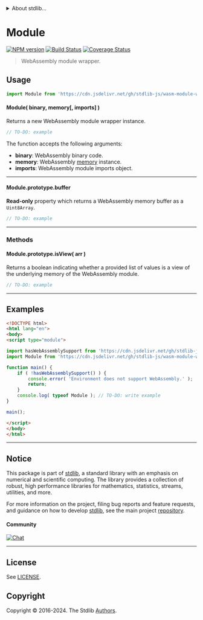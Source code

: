 <!--

@license Apache-2.0

Copyright (c) 2024 The Stdlib Authors.

Licensed under the Apache License, Version 2.0 (the "License");
you may not use this file except in compliance with the License.
You may obtain a copy of the License at

   http://www.apache.org/licenses/LICENSE-2.0

Unless required by applicable law or agreed to in writing, software
distributed under the License is distributed on an "AS IS" BASIS,
WITHOUT WARRANTIES OR CONDITIONS OF ANY KIND, either express or implied.
See the License for the specific language governing permissions and
limitations under the License.

-->


<details>
  <summary>
    About stdlib...
  </summary>
  <p>We believe in a future in which the web is a preferred environment for numerical computation. To help realize this future, we've built stdlib. stdlib is a standard library, with an emphasis on numerical and scientific computation, written in JavaScript (and C) for execution in browsers and in Node.js.</p>
  <p>The library is fully decomposable, being architected in such a way that you can swap out and mix and match APIs and functionality to cater to your exact preferences and use cases.</p>
  <p>When you use stdlib, you can be absolutely certain that you are using the most thorough, rigorous, well-written, studied, documented, tested, measured, and high-quality code out there.</p>
  <p>To join us in bringing numerical computing to the web, get started by checking us out on <a href="https://github.com/stdlib-js/stdlib">GitHub</a>, and please consider <a href="https://opencollective.com/stdlib">financially supporting stdlib</a>. We greatly appreciate your continued support!</p>
</details>

# Module

[![NPM version][npm-image]][npm-url] [![Build Status][test-image]][test-url] [![Coverage Status][coverage-image]][coverage-url] <!-- [![dependencies][dependencies-image]][dependencies-url] -->

> WebAssembly module wrapper.

<!-- Section to include introductory text. Make sure to keep an empty line after the intro `section` element and another before the `/section` close. -->

<section class="intro">

</section>

<!-- /.intro -->

<!-- Package usage documentation. -->



<section class="usage">

## Usage

```javascript
import Module from 'https://cdn.jsdelivr.net/gh/stdlib-js/wasm-module-wrapper@esm/index.mjs';
```

#### Module( binary, memory\[, imports] )

Returns a new WebAssembly module wrapper instance.

```javascript
// TO-DO: example
```

The function accepts the following arguments:

-   **binary**: WebAssembly binary code.
-   **memory**: WebAssembly [memory][@stdlib/wasm/memory] instance.
-   **imports**: WebAssembly module imports object.

* * *

<a name="prop-buffer"></a>

#### Module.prototype.buffer

**Read-only** property which returns a WebAssembly memory buffer as a `Uint8Array`.

```javascript
// TO-DO: example
```

* * *

### Methods

<a name="method-is-view"></a>

#### Module.prototype.isView( arr )

Returns a boolean indicating whether a provided list of values is a view of the underlying memory of the WebAssembly module.

```javascript
// TO-DO: example
```

</section>

<!-- /.usage -->

* * *

<!-- Package usage notes. Make sure to keep an empty line after the `section` element and another before the `/section` close. -->

<section class="notes">

</section>

<!-- /.notes -->

<!-- Package usage examples. -->

<section class="examples">

## Examples

<!-- eslint no-undef: "error" -->

```html
<!DOCTYPE html>
<html lang="en">
<body>
<script type="module">

import hasWebAssemblySupport from 'https://cdn.jsdelivr.net/gh/stdlib-js/assert-has-wasm-support@esm/index.mjs';
import Module from 'https://cdn.jsdelivr.net/gh/stdlib-js/wasm-module-wrapper@esm/index.mjs';

function main() {
    if ( !hasWebAssemblySupport() ) {
        console.error( 'Environment does not support WebAssembly.' );
        return;
    }
    console.log( typeof Module ); // TO-DO: write example
}

main();

</script>
</body>
</html>
```

</section>

<!-- /.examples -->

<!-- Section to include cited references. If references are included, add a horizontal rule *before* the section. Make sure to keep an empty line after the `section` element and another before the `/section` close. -->

<section class="references">

</section>

<!-- /.references -->

<!-- Section for related `stdlib` packages. Do not manually edit this section, as it is automatically populated. -->

<section class="related">

</section>

<!-- /.related -->

<!-- Section for all links. Make sure to keep an empty line after the `section` element and another before the `/section` close. -->


<section class="main-repo" >

* * *

## Notice

This package is part of [stdlib][stdlib], a standard library with an emphasis on numerical and scientific computing. The library provides a collection of robust, high performance libraries for mathematics, statistics, streams, utilities, and more.

For more information on the project, filing bug reports and feature requests, and guidance on how to develop [stdlib][stdlib], see the main project [repository][stdlib].

#### Community

[![Chat][chat-image]][chat-url]

---

## License

See [LICENSE][stdlib-license].


## Copyright

Copyright &copy; 2016-2024. The Stdlib [Authors][stdlib-authors].

</section>

<!-- /.stdlib -->

<!-- Section for all links. Make sure to keep an empty line after the `section` element and another before the `/section` close. -->

<section class="links">

[npm-image]: http://img.shields.io/npm/v/@stdlib/wasm-module-wrapper.svg
[npm-url]: https://npmjs.org/package/@stdlib/wasm-module-wrapper

[test-image]: https://github.com/stdlib-js/wasm-module-wrapper/actions/workflows/test.yml/badge.svg?branch=main
[test-url]: https://github.com/stdlib-js/wasm-module-wrapper/actions/workflows/test.yml?query=branch:main

[coverage-image]: https://img.shields.io/codecov/c/github/stdlib-js/wasm-module-wrapper/main.svg
[coverage-url]: https://codecov.io/github/stdlib-js/wasm-module-wrapper?branch=main

<!--

[dependencies-image]: https://img.shields.io/david/stdlib-js/wasm-module-wrapper.svg
[dependencies-url]: https://david-dm.org/stdlib-js/wasm-module-wrapper/main

-->

[chat-image]: https://img.shields.io/gitter/room/stdlib-js/stdlib.svg
[chat-url]: https://app.gitter.im/#/room/#stdlib-js_stdlib:gitter.im

[stdlib]: https://github.com/stdlib-js/stdlib

[stdlib-authors]: https://github.com/stdlib-js/stdlib/graphs/contributors

[umd]: https://github.com/umdjs/umd
[es-module]: https://developer.mozilla.org/en-US/docs/Web/JavaScript/Guide/Modules

[deno-url]: https://github.com/stdlib-js/wasm-module-wrapper/tree/deno
[deno-readme]: https://github.com/stdlib-js/wasm-module-wrapper/blob/deno/README.md
[umd-url]: https://github.com/stdlib-js/wasm-module-wrapper/tree/umd
[umd-readme]: https://github.com/stdlib-js/wasm-module-wrapper/blob/umd/README.md
[esm-url]: https://github.com/stdlib-js/wasm-module-wrapper/tree/esm
[esm-readme]: https://github.com/stdlib-js/wasm-module-wrapper/blob/esm/README.md
[branches-url]: https://github.com/stdlib-js/wasm-module-wrapper/blob/main/branches.md

[stdlib-license]: https://raw.githubusercontent.com/stdlib-js/wasm-module-wrapper/main/LICENSE

[@stdlib/wasm/memory]: https://github.com/stdlib-js/wasm-memory/tree/esm

</section>

<!-- /.links -->
